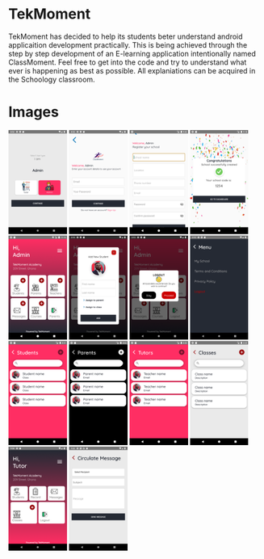 # TekMoment

TekMoment has decided to help its students beter understand android applicaition development practically. This is being achieved through the step by step development of an E-learning application intentionally named ClassMoment. 
Feel free to get into the code and try to understand what ever is happening as best as possible.
All explaniations can be acquired in the Schoology classroom. 

# Images
<img src="screenshots/one.png" width="23%"> <img src="screenshots/two.png" width="23%">
<img src="screenshots/three.png" width="23%"> <img src="screenshots/four.png" width="23%">
<img src="screenshots/five.png" width="23%"> <img src="screenshots/six.png" width="23%">
<img src="screenshots/seven.png" width="23%"> <img src="screenshots/eight.png" width="23%">
<img src="screenshots/nine.png" width="23%"> <img src="screenshots/ten.png" width="23%">
<img src="screenshots/eleven.png" width="23%"> <img src="screenshots/twelve.png" width="23%">
<img src="screenshots/thirteen.png" width="23%"> <img src="screenshots/fourteen.png" width="23%">
